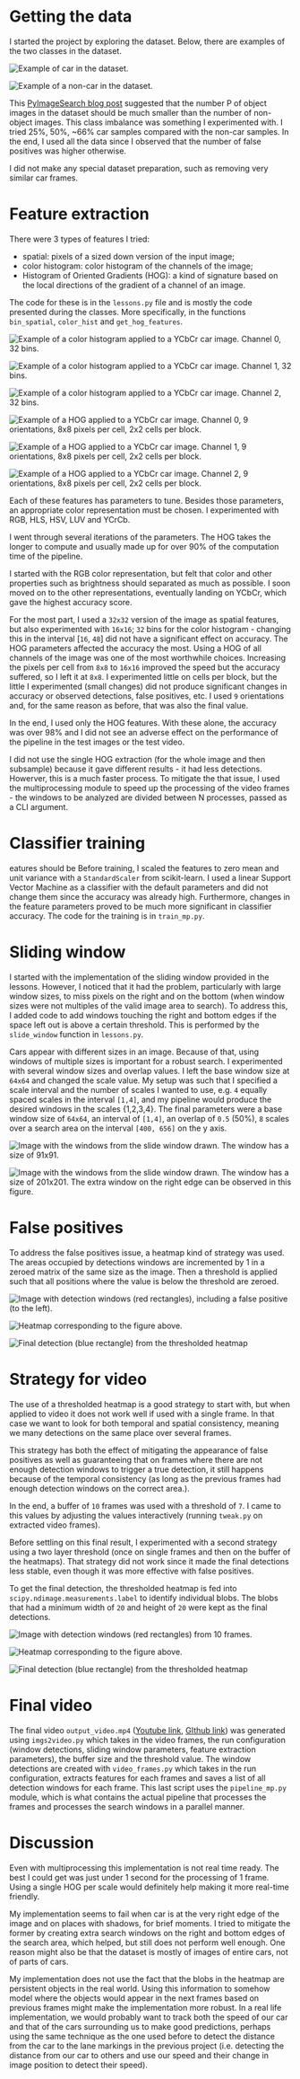 # Getting the data
I started the project by exploring the dataset. Below, there are examples of the two classes in the dataset.

![Example of car in the dataset.](img/car.png)

![Example of a non-car in the dataset.](img/notcar.png)

This [PyImageSearch blog post](http://www.pyimagesearch.com/2014/11/10/histogram-oriented-gradients-object-detection/) suggested that the number P of object images in the dataset should be much smaller than the number of non-object images. This class imbalance was something I experimented with. I tried 25%, 50%, ~66% car samples compared with the non-car samples. In the end, I used all the data since I observed that the number of false positives was higher otherwise.

I did not make any special dataset preparation, such as removing very similar car frames.

# Feature extraction

There were 3 types of features I tried:
 - spatial: pixels of a sized down version of the input image;
 - color histogram: color histogram of the channels of the image;
 - Histogram of Oriented Gradients (HOG): a kind of signature based on the local  directions of the gradient of a channel of an image.

The code for these is in the `lessons.py` file and is mostly the code presented during the classes. More specifically, in the functions `bin_spatial`, `color_hist` and `get_hog_features`.

![Example of a color histogram applied to a YCbCr car image. Channel 0, 32 bins.](img/chist_ycrcb_channel_0.png)

![Example of a color histogram applied to a YCbCr car image. Channel 1, 32 bins.](img/chist_ycrcb_channel_1.png)

![Example of a color histogram applied to a YCbCr car image. Channel 2, 32 bins.](img/chist_ycrcb_channel_2.png)

![Example of a HOG applied to a YCbCr car image. Channel 0, 9 orientations, 8x8 pixels per cell, 2x2 cells per block.](img/hog_ycrcb_channel_0.jpg)

![Example of a HOG applied to a YCbCr car image. Channel 1, 9 orientations, 8x8 pixels per cell, 2x2 cells per block.](img/hog_ycrcb_channel_1.jpg)

![Example of a HOG applied to a YCbCr car image. Channel 2, 9 orientations, 8x8 pixels per cell, 2x2 cells per block.](img/hog_ycrcb_channel_2.jpg)

Each of these features has parameters to tune. Besides those parameters, an appropriate color representation must be chosen. I experimented with RGB, HLS, HSV, LUV and YCrCb.

I went through several iterations of the parameters. The HOG takes the longer to compute and usually made up for over 90% of the computation time of the pipeline.

I started with the RGB color representation, but felt that color and other properties such as brightness should separated as much as possible. I soon moved on to the other representations, eventually landing on YCbCr, which gave the highest accuracy score.

For the most part, I used a `32x32` version of the image as spatial features, but also experimented with `16x16`; `32` bins for the color histogram - changing this in the interval [`16`, `48`] did not have a significant effect on accuracy. The HOG parameters affected the accuracy the most. Using a HOG of all channels of the image was one of the most worthwhile choices. Increasing the pixels per cell from `8x8` to `16x16` improved the speed but the accuracy suffered, so I left it at `8x8`. I experimented little on cells per block, but the little I experimented (small changes) did not produce significant changes in accuracy or observed detections, false positives, etc. I used `9` orientations and, for the same reason as before, that was also the final value.

In the end, I used only the HOG features. With these alone, the accuracy was over 98% and I did not see an adverse effect on the performance of the pipeline in the test images or the test video.

I did not use the single HOG extraction (for the whole image and then subsample) because it gave different results - it had less detections. Howerver, this is a much faster process. To mitigate the that issue, I used the multiprocessing module to speed up the processing of the video frames - the windows to be analyzed are divided between N processes, passed as a CLI argument.

# Classifier training
eatures should be
Before training, I scaled the features to zero mean and unit variance with a `StandardScaler` from scikit-learn. I used a linear Support Vector Machine as a classifier with the default parameters and did not change them since the accuracy was already high. Furthermore, changes in the feature parameters proved to be much more significant in classifier accuracy. The code for the training is in `train_mp.py`.

# Sliding window
I started with the implementation of the sliding window provided in the lessons. However, I noticed that it had the problem, particularly with large window sizes, to miss pixels on the right and on the bottom (when window sizes were not multiples of the valid image area to search). To address this, I added code to add windows touching the right and bottom edges if the space left out is above a certain threshold. This is performed by the `slide_window` function in  `lessons.py`.

Cars appear with different sizes in an image. Because of that, using windows  of multiple sizes is important for a robust search. I experimented with several window sizes and overlap values. I left the base window size at `64x64` and changed the scale value. My setup was such that I specified a scale interval and the number of scales I wanted to use, e.g. `4` equally spaced scales in the interval `[1,4]`, and my pipeline would produce the desired windows in the scales {1,2,3,4}. The final parameters were a base window size of `64x64`, an interval of `[1,4]`, an overlap of `0.5` (50%), `8` scales over a search area on the interval `[400, 656]` on the y axis.

![Image with the windows from the slide window drawn. The window has a size of 91x91.](img/window_slide1.jpg)

![Image with the windows from the slide window drawn. The window has a size of 201x201. The extra window on the right edge can be observed in this figure.](img/window_slide5.jpg)

# False positives

To address the false positives issue, a heatmap kind of strategy was used. The areas occupied by detections windows are incremented by 1 in a zeroed matrix of the same size as the image. Then a threshold is applied such that all positions where the value is below the threshold are zeroed.

![Image with detection windows (red rectangles), including a false positive (to the left).](img/false_positive_windows.jpg)

![Heatmap corresponding to the figure above.](img/false_positive_heatmap.jpg)

![Final detection (blue rectangle) from the thresholded heatmap](img/false_positive_final_detection.jpg)

# Strategy for video

The use of a thresholded heatmap is a good strategy to start with, but when applied to video it does not work well if used with a single frame. In that case we want to look for both temporal and spatial consistency, meaning we many detections on the same place over several frames.

This strategy has both the effect of mitigating the appearance of false positives as well as guaranteeing that on frames where there are not enough detection windows to trigger a true detection, it still happens because of the temporal consistency (as long as the previous frames had enough detection windows on the correct area.).

In the end, a buffer of `10` frames was used with a threshold of `7`. I came to this values by adjusting the values interactively (running `tweak.py` on extracted video frames).

Before settling on this final result, I experimented with a second strategy using a two layer threshold (once on single frames and then on the buffer of the heatmaps). That strategy did not work since it made the final detections less stable, even though it was more effective with false positives.

To get the final detection, the thresholded heatmap is fed into `scipy.ndimage.measurements.label` to identify individual blobs. The blobs that had a minimum width of `20` and height of `20` were kept as the final detections.

![Image with detection windows (red rectangles) from 10 frames.](img/video_all_windows.jpg)

![Heatmap corresponding to the figure above.](img/video_heatmap.jpg)

![Final detection (blue rectangle) from the thresholded heatmap](img/video_final.jpg)


# Final video

The final video `output_video.mp4` ([Youtube link](https://youtu.be/Ud_cShMtWxs), [GIthub link](https://github.com/diogo-aos/CarND-Vehicle-Detection/blob/master/output_video.mp4?raw=true)) was generated using `imgs2video.py` which takes in the video frames, the run configuration (window detections, sliding window parameters, feature extraction parameters), the buffer size and the threshold value. The window detections are created with `video_frames.py` which takes in the run configuration, extracts features for each frames and saves a list of all detection windows for each frame. This last script uses the `pipeline_mp.py` module, which is what contains the actual pipeline that processes the frames and processes the search windows in a parallel manner.

# Discussion

Even with multiprocessing this implementation is not real time ready. The best I could get was just under 1 second for the processing of 1 frame. Using a single HOG per scale would definitely help making it more real-time friendly.

My implementation seems to fail when car is at the very right edge of the image and on places with shadows, for brief moments. I tried to mitigate the former by creating extra search windows on the right and bottom edges of the search area, which helped, but still does not perform well enough. One reason might also be that the dataset is mostly of images of entire cars, not of parts of cars.

My implementation does not use the fact that the blobs in the heatmap are persistent objects in the real world. Using this information to somehow model where the objects would appear in the next frames based on previous frames might make the implementation more robust. In a real life implementation, we would probably want to track both the speed of our car and that of the cars surrounding us to make good predictions, perhaps using the same technique as the one used before to detect the distance from the car to the lane markings in the previous project (i.e. detecting the distance from our car to others and use our speed and their change in image position to detect their speed).

